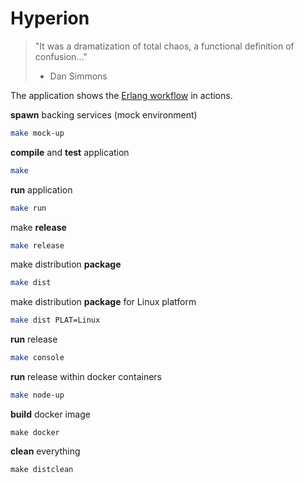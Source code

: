 # Hyperion 

> 
> "It was a dramatization of total chaos, a functional definition of confusion..."
> - Dan Simmons
>

The application shows the [Erlang workflow](https://github.com/fogfish/makefile) in actions.


**spawn** backing services (mock environment)

```bash
make mock-up
```

**compile** and **test** application

```bash
make
```

**run** application

```bash
make run
```

make **release**

```bash
make release
```

make distribution **package**

```bash
make dist
```

make distribution **package** for Linux platform

```bash
make dist PLAT=Linux
```

**run** release

```bash
make console
```

**run** release within docker containers

```bash
make node-up
```

**build** docker image

```
make docker
```

**clean** everything

```
make distclean
```
